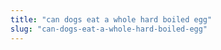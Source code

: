 ```yaml
---
title: "can dogs eat a whole hard boiled egg"
slug: "can-dogs-eat-a-whole-hard-boiled-egg"
---
```


